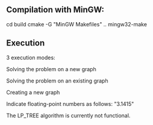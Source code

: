 ## Compilation with MinGW:

cd build
cmake -G "MinGW Makefiles" ..
mingw32-make

## Execution

3 execution modes:

Solving the problem on a new graph

Solving the problem on an existing graph

Creating a new graph

Indicate floating-point numbers as follows: "3.1415"

The LP_TREE algorithm is currently not functional.